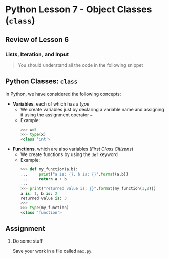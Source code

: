 # Python Lesson 7 - Object Classes (`class`)


## Review of Lesson 6

### Lists, Iteration, and Input

>You should understand all the code in the following snippet


## Python Classes: `class`

In Python, we have considered the following concepts:

* **Variables**, each of which has a *type*
	* We create variables just by declaring a variable name and assigning it using the assignment operator `=`
	* Example:
		```python
		>>> x=5
		>>> type(x)
		<class 'int'>
		```
* **Functions**, which are also variables (*First Class Citizens*)
	* We create functions by using the `def` keyword
	* Example:
		```python
		>>> def my_function(a,b):
		...     print("a is: {}, b is: {}".format(a,b))
		...     return a + b
		...
		>>> print("returned value is: {}".format(my_function(1,2)))
		a is: 1, b is: 2
		returned value is: 3
		>>>
		>>> type(my_function)
		<class 'function'>
		```




## Assignment

1. Do some stuff

	Save your work in a file called `max.py`.
